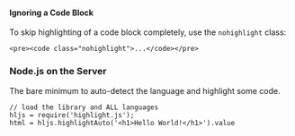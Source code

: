 #### Ignoring a Code Block

To skip highlighting of a code block completely, use the `nohighlight` class:

    <pre><code class="nohighlight">...</code></pre>

### Node.js on the Server

The bare minimum to auto-detect the language and highlight some code.

    // load the library and ALL languages
    hljs = require('highlight.js');
    html = hljs.highlightAuto('<h1>Hello World!</h1>').value